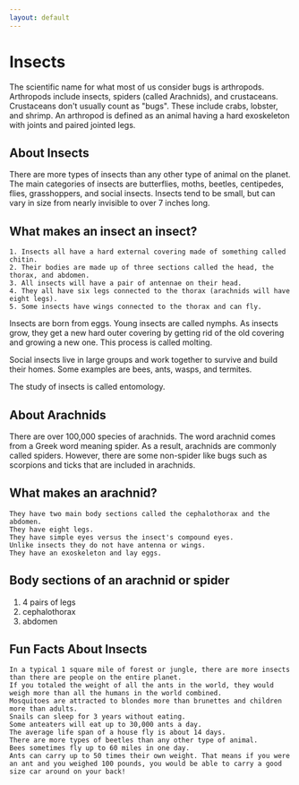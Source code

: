 ```yaml
---
layout: default
---
```



# Insects

The scientific name for what most of us consider bugs is arthropods. Arthropods include insects, spiders (called Arachnids), and crustaceans. Crustaceans don't usually count as "bugs". These include crabs, lobster, and shrimp. An arthropod is defined as an animal having a hard exoskeleton with joints and paired jointed legs.

## About Insects

There are more types of insects than any other type of animal on the planet. The main categories of insects are butterflies, moths, beetles, centipedes, flies, grasshoppers, and social insects. Insects tend to be small, but can vary in size from nearly invisible to over 7 inches long.

## What makes an insect an insect?

    1. Insects all have a hard external covering made of something called chitin.
    2. Their bodies are made up of three sections called the head, the thorax, and abdomen.
    3. All insects will have a pair of antennae on their head.
    4. They all have six legs connected to the thorax (arachnids will have eight legs).
    5. Some insects have wings connected to the thorax and can fly.




Insects are born from eggs. Young insects are called nymphs. As insects grow, they get a new hard outer covering by getting rid of the old covering and growing a new one. This process is called molting.

Social insects live in large groups and work together to survive and build their homes. Some examples are bees, ants, wasps, and termites.

The study of insects is called entomology.

## About Arachnids

There are over 100,000 species of arachnids. The word arachnid comes from a Greek word meaning spider. As a result, arachnids are commonly called spiders. However, there are some non-spider like bugs such as scorpions and ticks that are included in arachnids.

## What makes an arachnid?

    They have two main body sections called the cephalothorax and the abdomen.
    They have eight legs.
    They have simple eyes versus the insect's compound eyes.
    Unlike insects they do not have antenna or wings.
    They have an exoskeleton and lay eggs.

## Body sections of an arachnid or spider
1. 4 pairs of legs
2. cephalothorax
3. abdomen


## Fun Facts About Insects

    In a typical 1 square mile of forest or jungle, there are more insects than there are people on the entire planet.
    If you totaled the weight of all the ants in the world, they would weigh more than all the humans in the world combined.
    Mosquitoes are attracted to blondes more than brunettes and children more than adults.
    Snails can sleep for 3 years without eating.
    Some anteaters will eat up to 30,000 ants a day.
    The average life span of a house fly is about 14 days.
    There are more types of beetles than any other type of animal.
    Bees sometimes fly up to 60 miles in one day.
    Ants can carry up to 50 times their own weight. That means if you were an ant and you weighed 100 pounds, you would be able to carry a good size car around on your back!
